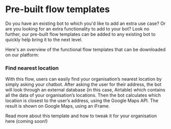 # Pre-built flow templates

Do you have an existing bot to which you'd like to add an extra use case? Or are you looking for an extra functionality to add to your bot? Look no further, our pre-built flow templates can be added to any existing bot to quickly help bring it to the next level.

Here's an overview of the functional flow templates that can be downloaded on our platform:

### Find nearest location

With this flow, users can easily find your organisation’s nearest location by simply asking your chatbot. After asking the user for their address, the bot will look through an external database (in this case, Airtable) which contains all the data of your organisation’s locations. Then the bot calculates which location is closest to the user’s address, using the Google Maps API. The result is shown on Google Maps, using an iFrame.

Read more about this template and how to tweak it for your organisation here (coming soon!)
